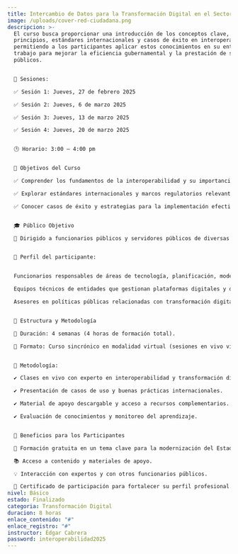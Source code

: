 ```yaml
---
title: Intercambio de Datos para la Transformación Digital en el Sector Público
image: /uploads/cover-red-ciudadana.png
descripcion: >-
  El curso busca proporcionar una introducción de los conceptos clave,
  principios, estándares internacionales y casos de éxito en interoperabilidad,
  permitiendo a los participantes aplicar estos conocimientos en su entorno de
  trabajo para mejorar la eficiencia gubernamental y la prestación de servicios
  públicos.


  📅 Sesiones:

  ✅ Sesión 1: Jueves, 27 de febrero 2025

  ✅ Sesión 2: Jueves, 6 de marzo 2025

  ✅ Sesión 3: Jueves, 13 de marzo 2025

  ✅ Sesión 4: Jueves, 20 de marzo 2025


  🕒 Horario: 3:00 – 4:00 pm


  🎯 Objetivos del Curso

  ✅ Comprender los fundamentos de la interoperabilidad y su importancia en el sector público.

  ✅ Explorar estándares internacionales y marcos regulatorios relevantes.

  ✅ Conocer casos de éxito y estrategias para la implementación efectiva de interoperabilidad en el gobierno.


  🎓 Público Objetivo

  📌 Dirigido a funcionarios públicos y servidores públicos de diversas instituciones gubernamentales que desean fortalecer sus capacidades en interoperabilidad y transformación digital.


  🚀 Perfil del participante:


  Funcionarios responsables de áreas de tecnología, planificación, modernización, innovación y transparencia gubernamental.

  Equipos técnicos de entidades que gestionan plataformas digitales y datos abiertos.

  Asesores en políticas públicas relacionadas con transformación digital.


  📅 Estructura y Metodología

  📌 Duración: 4 semanas (4 horas de formación total).

  📌 Formato: Curso sincrónico en modalidad virtual (sesiones en vivo vía zoom).


  📌 Metodología:

  ✔️ Clases en vivo con experto en interoperabilidad y transformación digital.

  ✔️ Presentación de casos de uso y buenas prácticas internacionales.

  ✔️ Material de apoyo descargable y acceso a recursos complementarios.

  ✔️ Evaluación de conocimientos y monitoreo del aprendizaje.


  🌟 Beneficios para los Participantes

  🚀 Formación gratuita en un tema clave para la modernización del Estado.

  📚 Acceso a contenido y materiales de apoyo.

  💡 Interacción con expertos y con otros funcionarios públicos.

  📜 Certificado de participación para fortalecer su perfil profesional.
nivel: Básico
estado: Finalizado
categoria: Transformación Digital
duracion: 8 horas
enlace_contenido: "#"
enlace_registro: "#"
instructor: Édgar Cabrera
password: interoperabilidad2025
---
```

